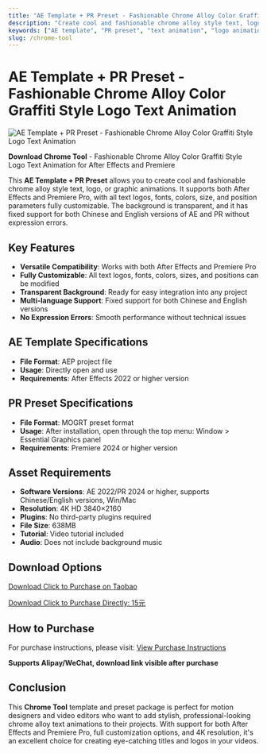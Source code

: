 ```yaml
---
title: "AE Template + PR Preset - Fashionable Chrome Alloy Color Graffiti Style Logo Text Animation"
description: "Create cool and fashionable chrome alloy style text, logo, or graphic animations with this AE template and PR preset. All text logos, fonts, colors, size and position parameters can be modified with transparent background."
keywords: ["AE template", "PR preset", "text animation", "logo animation", "graffiti text", "chrome alloy", "premium assets", "motion graphics", "videohive", "titles"]
slug: /chrome-tool
---
```


# AE Template + PR Preset - Fashionable Chrome Alloy Color Graffiti Style Logo Text Animation

![AE Template + PR Preset - Fashionable Chrome Alloy Color Graffiti Style Logo Text Animation](https://www.gfxcamp.com/wp-content/uploads/2025/09/Chrome-Tool.jpg)

**Download Chrome Tool** - Fashionable Chrome Alloy Color Graffiti Style Logo Text Animation for After Effects and Premiere

This **AE Template + PR Preset** allows you to create cool and fashionable chrome alloy style text, logo, or graphic animations. It supports both After Effects and Premiere Pro, with all text logos, fonts, colors, size, and position parameters fully customizable. The background is transparent, and it has fixed support for both Chinese and English versions of AE and PR without expression errors.

## Key Features

- **Versatile Compatibility**: Works with both After Effects and Premiere Pro
- **Fully Customizable**: All text logos, fonts, colors, sizes, and positions can be modified
- **Transparent Background**: Ready for easy integration into any project
- **Multi-language Support**: Fixed support for both Chinese and English versions
- **No Expression Errors**: Smooth performance without technical issues

## AE Template Specifications

- **File Format**: AEP project file
- **Usage**: Directly open and use
- **Requirements**: After Effects 2022 or higher version

## PR Preset Specifications

- **File Format**: MOGRT preset format
- **Usage**: After installation, open through the top menu: Window > Essential Graphics panel
- **Requirements**: Premiere 2024 or higher version

## Asset Requirements

- **Software Versions**: AE 2022/PR 2024 or higher, supports Chinese/English versions, Win/Mac
- **Resolution**: 4K HD 3840×2160
- **Plugins**: No third-party plugins required
- **File Size**: 638MB
- **Tutorial**: Video tutorial included
- **Audio**: Does not include background music

## Download Options

[Download Click to Purchase on Taobao](https://item.taobao.com/item.htm?id=973546847706)

[Download Click to Purchase Directly: 15元](https://www.gfxcamp.com/wp-login.php?redirect_to=https%3A%2F%2Fwww.gfxcamp.com%2Fchrome-tool%2F)

## How to Purchase

For purchase instructions, please visit: [View Purchase Instructions](https://www.gfxcamp.com/how-to-download/)

**Supports Alipay/WeChat, download link visible after purchase**

## Conclusion

This **Chrome Tool** template and preset package is perfect for motion designers and video editors who want to add stylish, professional-looking chrome alloy text animations to their projects. With support for both After Effects and Premiere Pro, full customization options, and 4K resolution, it's an excellent choice for creating eye-catching titles and logos in your videos.